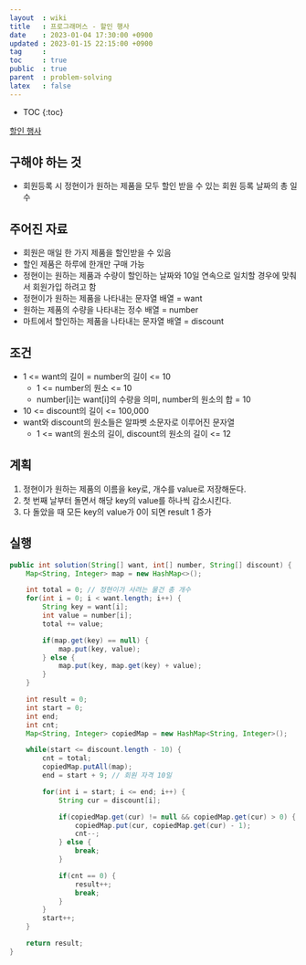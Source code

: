 ```yaml
---
layout  : wiki
title   : 프로그래머스 - 할인 행사
date    : 2023-01-04 17:30:00 +0900
updated : 2023-01-15 22:15:00 +0900
tag     : 
toc     : true
public  : true
parent  : problem-solving
latex   : false
---
```


* TOC
{:toc}

[할인 행사](https://school.programmers.co.kr/learn/courses/30/lessons/131127)

## 구해야 하는 것
- 회원등록 시 정현이가 원하는 제품을 모두 할인 받을 수 있는 회원 등록 날짜의 총 일수

## 주어진 자료
- 회원은 매일 한 가지 제품을 할인받을 수 있음
- 할인 제품은 하루에 한개만 구매 가능
- 정현이는 원하는 제품과 수량이 할인하는 날짜와 10일 연속으로 일치할 경우에 맞춰서 회원가입 하려고 함
- 정현이가 원하는 제품을 나타내는 문자열 배열 = want
- 원하는 제품의 수량을 나타내는 정수 배열 = number
- 마트에서 할인하는 제품을 나타내는 문자열 배열 = discount

## 조건
- 1 <= want의 길이 = number의 길이 <= 10
    - 1 <= number의 원소 <= 10
    - number[i]는 want[i]의 수량을 의미, number의 원소의 합 = 10
- 10 <= discount의 길이 <= 100,000
- want와 discount의 원소들은 알파벳 소문자로 이루어진 문자열
    - 1 <= want의 원소의 길이, discount의 원소의 길이 <= 12

## 계획
1. 정현이가 원하는 제품의 이름을 key로, 개수를 value로 저장해둔다.
2. 첫 번째 날부터 돌면서 해당 key의 value를 하나씩 감소시킨다.
3. 다 돌았을 때 모든 key의 value가 0이 되면 result 1 증가

## 실행
```java
public int solution(String[] want, int[] number, String[] discount) {
    Map<String, Integer> map = new HashMap<>();

    int total = 0; // 정현이가 사려는 물건 총 개수
    for(int i = 0; i < want.length; i++) {
        String key = want[i];
        int value = number[i];
        total += value;

        if(map.get(key) == null) {
            map.put(key, value);
        } else {
            map.put(key, map.get(key) + value);
        }
    }

    int result = 0;
    int start = 0;
    int end;
    int cnt;
    Map<String, Integer> copiedMap = new HashMap<String, Integer>();

    while(start <= discount.length - 10) {
        cnt = total;
        copiedMap.putAll(map);
        end = start + 9; // 회원 자격 10일

        for(int i = start; i <= end; i++) {
            String cur = discount[i];

            if(copiedMap.get(cur) != null && copiedMap.get(cur) > 0) {
                copiedMap.put(cur, copiedMap.get(cur) - 1);
                cnt--;
            } else {
                break;
            }

            if(cnt == 0) {
                result++;
                break;
            }
        }
        start++;
    }

    return result;
}
```
